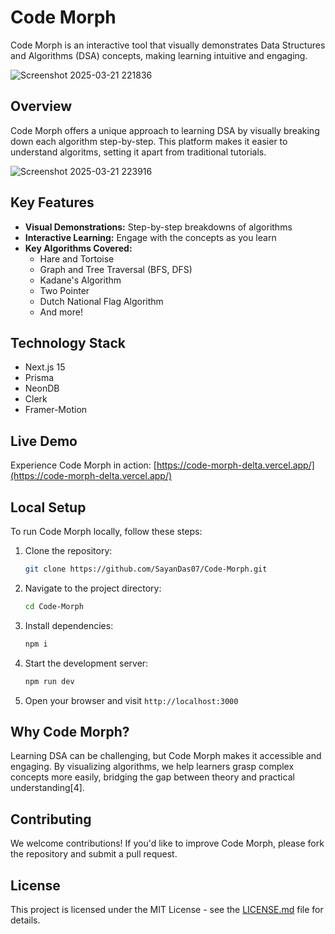 # Code Morph

Code Morph is an interactive tool that visually demonstrates Data Structures and Algorithms (DSA) concepts, making learning intuitive and engaging.





![Screenshot 2025-03-21 221836](https://github.com/user-attachments/assets/4a600ecd-c67c-43b5-bd74-30c221c69b3c)





## Overview

Code Morph offers a unique approach to learning DSA by visually breaking down each algorithm step-by-step. This platform makes it easier to understand algoritms, setting it apart from traditional tutorials.





![Screenshot 2025-03-21 223916](https://github.com/user-attachments/assets/f47ef7fc-5836-47a0-81ba-44f6fccc5b5d)





## Key Features

- **Visual Demonstrations:** Step-by-step breakdowns of algorithms
- **Interactive Learning:** Engage with the concepts as you learn
- **Key Algorithms Covered:**
  - Hare and Tortoise
  - Graph and Tree Traversal (BFS, DFS)
  - Kadane's Algorithm
  - Two Pointer
  - Dutch National Flag Algorithm 
  - And more!

## Technology Stack


- Next.js 15
- Prisma
- NeonDB
- Clerk
- Framer-Motion

## Live Demo

Experience Code Morph in action: [https://code-morph-delta.vercel.app/](https://code-morph-delta.vercel.app/)

## Local Setup

To run Code Morph locally, follow these steps:

1. Clone the repository:
   ```bash
   git clone https://github.com/SayanDas07/Code-Morph.git
   ```

2. Navigate to the project directory:
   ```bash
   cd Code-Morph
   ```

3. Install dependencies:
   ```bash
   npm i
   ```

4. Start the development server:
   ```bash
   npm run dev
   ```

5. Open your browser and visit `http://localhost:3000`

## Why Code Morph?

Learning DSA can be challenging, but Code Morph makes it accessible and engaging. By visualizing algorithms, we help learners grasp complex concepts more easily, bridging the gap between theory and practical understanding[4].

## Contributing

We welcome contributions! If you'd like to improve Code Morph, please fork the repository and submit a pull request.

## License

This project is licensed under the MIT License - see the [LICENSE.md](https://github.com/SayanDas07/Code-Morph/blob/main/LICENSE) file for details.

